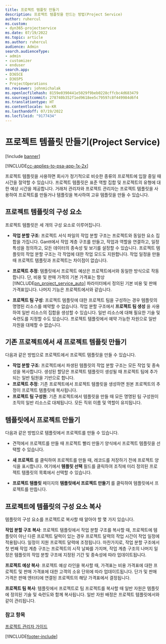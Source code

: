 ```yaml
---
title: 프로젝트 템플릿 만들기
description: 프로젝트 템플릿을 만드는 방법(Project Service)
author: ruhercul
ms.custom:
- dyn365-projectservice
ms.date: 07/19/2022
ms.topic: article
ms.author: ruhercul
audience: Admin
search.audienceType:
- admin
- customizer
- enduser
search.app:
- D365CE
- D365PS
- ProjectOperations
ms.reviewer: johnmichalak
ms.openlocfilehash: 8159e0390441e5029f9beb0228cffcbc4d683479
ms.sourcegitcommit: 278740b352f1ed9618ee5c79597c8f449984d6f4
ms.translationtype: HT
ms.contentlocale: ko-KR
ms.lasthandoff: 07/19/2022
ms.locfileid: "9177434"
---
```

# <a name="create-a-project-template-project-service"></a>프로젝트 템플릿 만들기(Project Service)

[!include [banner](../includes/psa-now-project-operations.md)]

[!INCLUDE[cc-applies-to-psa-app-1x-2x](../includes/cc-applies-to-psa-app-1x-2x.md)]

프로젝트 템플릿을 사용하면 회사가 정기적으로 비슷한 종류의 프로젝트에 입찰 중일 때 시간을 절약할 수 있습니다. 프로젝트 템플릿은 표준 역할 집합 및 프로젝트의 유형에 대한 예상 시간을 제공합니다. 거래처 관리자와 프로젝트 관리자는 프로젝트 템플릿을 사용하여 프로젝트를 만들거나 템플릿을 복사하여 고유 템플릿을 만들 수 있습니다.  
  
## <a name="components-of-project-template"></a>프로젝트 템플릿의 구성 요소
 프로젝트 템플릿은 세 개의 구성 요소로 이루어집니다.  
  
- **작업 분할 구조**: 프로젝트 서식 파일의 작업 분할 구조는 프로젝트와 동일한 요소 집합을 가집니다. Gantt에서 작업 계층 구조를 만들고, 작업과 역할을 연결하고, 일정 특성을 정의하고, 모든 데이터의 종속성 및 보기를 설정할 수 있습니다. 프로젝트 템플릿의 작업 분할 구조는 각 작업에 대한 작업 모드도 지원합니다. 작업 일정을 만들 때 프로젝트 템플릿과 프로젝트는 차이점이 없습니다.  
  
- **프로젝트 추정**: 템플릿에서 프로젝트 예상은 프로젝트에서와 동일한 방식으로 작동합니다. 단, 비용 및 판매 가격의 기본 가격표는 항상 [!INCLUDE[pn_project_service_auto](../includes/pn-project-service-auto.md)] 파라미터에서 정의된 기본 비용 및 판매 가격표입니다. 나머지 기능은 프로젝트에서와 같습니다.  
  
- **프로젝트 팀 구성**: 프로젝트 템플릿에 대한 프로젝트 팀을 구성하는 경우 템플릿의 명명된 리소스를 예약할 수 없습니다. 작업 분할 구조에서 **프로젝트 팀 생성** 을 사용하여 일반 리소스의 집합을 생성할 수 있습니다. 일반 리소스에 대해 필요한 기술 및 숙련도를 지정할 수도 있습니다. 프로젝트 템플릿에서 예약 가능한 자원으로 일반 자원을 대체할 수 없습니다.  

## <a name="create-a-project-template-from-an-existing-project"></a>기존 프로젝트에서 새 프로젝트 템플릿 만들기
다음과 같은 방법으로 프로젝트에서 프로젝트 템플릿을 만들 수 있습니다.

- **작업 분할 구조**: 프로젝트에서 파생된 템플릿의 작업 분할 구조는 모든 작업 및 종속성을 복사합니다. 생성된 할당은 프로젝트 템플릿이 생성될 때 프로젝트 팀에 추가되는 일반 팀원을 기반으로 합니다.
- **프로젝트 추정**: 기존 프로젝트에서 프로젝트 템플릿을 생성하면 원본 프로젝트의 추정이 프로젝트 템플릿에 복사됩니다.
- **프로젝트 팀 구성원**: 기존 프로젝트에서 템플릿을 만들 때 모든 명명된 팀 구성원이 조직의 일반 리소스로 대체됩니다. 모든 직위 이름 및 역할이 유지됩니다.

## <a name="create-a-project-from-a-template"></a>템플릿에서 프로젝트 만들기  
 다음과 같은 방법으로 템플릿에서 프로젝트를 만들 수 있습니다.  
  
-   견적에서 프로젝트를 만들 때 프로젝트 빨리 만들기 양식에서 프로젝트 템플릿을 선택할 수 있습니다.  
  
-   **새 프로젝트** 를 클릭하여 프로젝트를 만들 때, 레코드를 저장하기 전에 프로젝트 양식을 표시합니다. 여기에서 **템플릿 선택** 필드를 클릭하여 조직에 미리 정의된 프로젝트 템플릿의 목록에서 선택할 수 있습니다.  
  
-   **프로젝트 템플릿** 페이지의 **템플릿에서 프로젝트 만들기** 를 클릭하여 템플릿에서 프로젝트를 만듭니다.  
  
## <a name="copying-components-of-a-template-to-a-project"></a>프로젝트에 템플릿의 구성 요소 복사  
 템플릿의 구성 요소를 프로젝트로 복사할 때 알아야 할 몇 가지 있습니다.  
  
 **작업 분할 구조 복사**: 프로젝트 템플릿에서 작업 분할 구조를 복사할 때, 프로젝트에 템플릿이 아닌 다른 프로젝트 달력이 있는 경우 프로젝트 달력의 작업 시간이 작업 일정에 적용됩니다. 일정이 지원 프로젝트 달력에 조정됩니다. 마찬가지로, 작업 분할 구조에서 첫 번째 작업 계층 구조는 프로젝트의 시작 날짜를 가지며, 작업 계층 구조의 나머지 일정은 템플릿의 작업 분할 구조에 지정된 기간 및 종속성에 따라 업데이트됩니다.  
  
 **프로젝트 예상 복사**: 프로젝트 예상 라인을 복사할 때, 가격표는 비용 가격표에 대한 프로젝트 및 판매 가격표에 대한 고객의 소유 단위에 따라 업데이트됩니다. 단가 및 판매 가격은 판매 엔터티에 연결된 프로젝트의 해당 가격표에서 결정됩니다.  
  
 **프로젝트 팀 복사**: 템플릿에서 프로젝트로 팀 프로젝트를 복사할 때 일반 자원은 템플릿에 정의된 기술 및 숙련도와 함께 복사됩니다. 일반 자원 배정은 프로젝트 템플릿에서와 같이 관리됩니다.  
  
### <a name="see-also"></a>참고 항목  
 [프로젝트 관리자 가이드](../psa/project-manager-guide.md)


[!INCLUDE[footer-include](../includes/footer-banner.md)]
